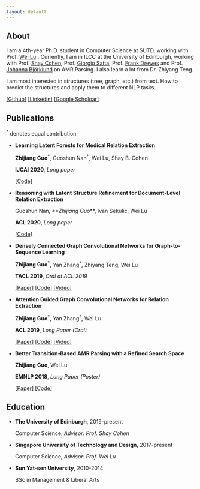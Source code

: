 ```yaml
---
layout: default
---
```



## About

I am a 4th-year Ph.D. student in Computer Science at SUTD, working with Prof. [Wei Lu](https://istd.sutd.edu.sg/people/faculty/lu-wei) . Currently, I am in ILCC at the University of Edinburgh, working with Prof. [Shay Cohen](http://homepages.inf.ed.ac.uk/scohen/), Prof. [Giorgio Satta](http://www.dei.unipd.it/~satta/), Prof. [Frank Drewes](https://www.umu.se/en/staff/frank-drewes/) and Prof. [Johanna Björklund](https://www.umu.se/en/staff/johanna-bjorklund/) on AMR Parsing. I also learn a lot from Dr. Zhiyang Teng. 

I am most interested in structures (tree, graph, etc.) from text. How to predict the structures and apply them to different NLP tasks.

[[Github]](https://github.com/Cartus) [[Linkedin]](https://www.linkedin.com/in/zhijiang-guo-aa032837/) [[Google Scholoar]](https://scholar.google.com/citations?hl=zh-CN&user=8b-u3icAAAAJ)

## Publications

<sup>*</sup> denotes equal contribution.

- **Learning Latent Forests for Medical Relation Extraction**

  **Zhijiang Guo<sup>*</sup>**, Guoshun Nan<sup>*</sup>, Wei Lu, Shay B. Cohen
  
  **IJCAI 2020**, *Long paper*
  
  [[Code]](https://github.com/Cartus/Latent-Forests)

- **Reasoning with Latent Structure Refinement for Document-Level Relation Extraction**

  Guoshun Nan<sup>*</sup>, **Zhijiang Guo<sup>*</sup>**, Ivan Sekulic, Wei Lu
  
  **ACL 2020**, *Long paper*
  
  [[Code]](https://github.com/nanguoshun/LSR)
  
- **Densely Connected Graph Convolutional Networks for Graph-to-Sequence Learning**

  **Zhijiang Guo<sup>*</sup>**, Yan Zhang<sup>*</sup>, Zhiyang Teng, Wei Lu
  
  **TACL 2019**, *Oral at ACL 2019*
  
  [[Paper]](https://arxiv.org/pdf/1908.05957.pdf) [[Code]](https://github.com/Cartus/DCGCN) [[Video]](https://vimeo.com/385210377)

- **Attention Guided Graph Convolutional Networks for Relation Extraction**

  **Zhijiang Guo<sup>*</sup>**, Yan Zhang<sup>*</sup>, Wei Lu
  
  **ACL 2019**, *Long Paper (Oral)*
  
   [[Paper]](https://www.aclweb.org/anthology/P19-1024.pdf) [[Code]](https://github.com/Cartus/AGGCN) [[Video]](https://vimeo.com/383992004)

- **Better Transition-Based AMR Parsing with a Refined Search Space**

  **Zhijiang Guo**, Wei Lu
  
  **EMNLP 2018**, *Long Paper (Poster)* 
  
  [[Paper]](https://www.aclweb.org/anthology/D18-1198.pdf) [[Code]](https://github.com/Cartus/AMR-Parser)
  
## Education
  
- **The University of Edinburgh**, 2019-present
  
  Computer Science, *Advisor: Prof. Shay Cohen*
  
- **Singapore University of Technology and Design**, 2017-present
    
  Computer Science, *Advisor: Prof. Wei Lu*
  
- **Sun Yat-sen University**, 2010-2014
    
  BSc in Management & Liberal Arts
    
    

